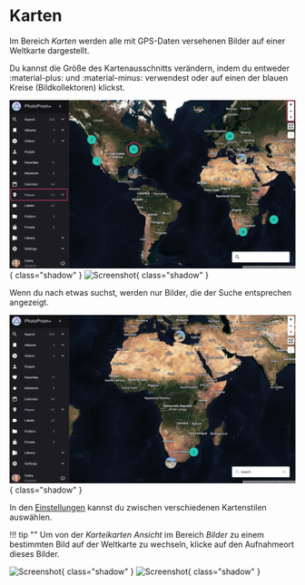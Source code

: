 # Karten #
Im Bereich *Karten* werden alle mit GPS-Daten versehenen Bilder auf einer Weltkarte dargestellt.

Du kannst die Größe des Kartenausschnitts verändern, indem du entweder :material-plus: und :material-minus: verwendest oder 
auf einen der blauen Kreise (Bildkollektoren) klickst.

![Screenshot](img/places-1-dark.png){ class="shadow" }
![Screenshot](img/places-2-dark.png){ class="shadow" }

Wenn du nach etwas suchst, werden nur Bilder, die der Suche entsprechen angezeigt.

![Screenshot](img/places-3-dark.png){ class="shadow" }

In den [Einstellungen](../settings/general.md) kannst du zwischen verschiedenen Kartenstilen auswählen.

!!! tip ""
    Um von der *Karteikarten Ansicht* im Bereich *Bilder* zu einem bestimmten Bild auf der Weltkarte zu wechseln, klicke auf den Aufnahmeort dieses Bilder.

   ![Screenshot](img/places-animation-1-dark.png){ class="shadow" }
   ![Screenshot](img/places-animation-2-dark.png){ class="shadow" }
